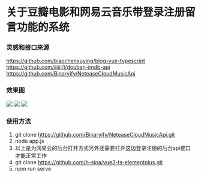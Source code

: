 # 关于豆瓣电影和网易云音乐带登录注册留言功能的系统
### 灵感和接口来源
https://github.com/biaochenxuying/blog-vue-typescript<br>
https://github.com/iiiiiii1/douban-imdb-api<br>
https://github.com/Binaryify/NeteaseCloudMusicApi<br>
### 效果图
![](https://img-blog.csdnimg.cn/06e7f5d266834d329b9e27105908af66.gif)
![](https://img-blog.csdnimg.cn/23a6e18dac194230ad6abd152e60d3a4.gif)
![](https://img-blog.csdnimg.cn/c111543626c34a23a2944ced4b517647.gif)
### 使用方法
1. git clone https://github.com/Binaryify/NeteaseCloudMusicApi.git
2. node app.js
3. 以上是为网易云的后台打开方式另外还需要打开这边登录注册的后台api接口才能正常工作
4. git clone https://github.com/h-sina/vue3-ts-elementplus.git
5. npm run serve
